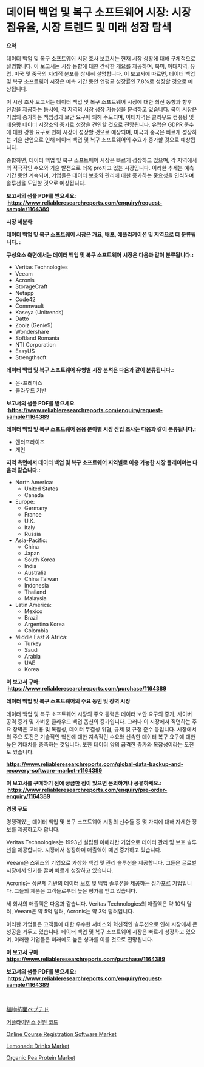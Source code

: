 <p><h1>데이터 백업 및 복구 소프트웨어 시장: 시장 점유율, 시장 트렌드 및 미래 성장 탐색</h1></p><p><strong>요약</strong></p>
<p><p>데이터 백업 및 복구 소프트웨어 시장 조사 보고서는 현재 시장 상황에 대해 구체적으로 설명합니다. 이 보고서는 시장 동향에 대한 간략한 개요를 제공하며, 북미, 아태지역, 유럽, 미국 및 중국의 지리적 분포를 상세히 설명합니다. 이 보고서에 따르면, 데이터 백업 및 복구 소프트웨어 시장은 예측 기간 동안 연평균 성장률인 7.8%로 성장할 것으로 예상됩니다.</p><p>이 시장 조사 보고서는 데이터 백업 및 복구 소프트웨어 시장에 대한 최신 동향과 향후 전망을 제공하는 동시에, 각 지역의 시장 성장 가능성을 분석하고 있습니다. 북미 시장은 기업의 증가하는 책임성과 보안 요구에 의해 주도되며, 아태지역은 클라우드 컴퓨팅 및 대용량 데이터 저장소의 증가로 성장을 견인할 것으로 전망됩니다. 유럽은 GDPR 준수에 대한 강한 요구로 인해 시장이 성장할 것으로 예상되며, 미국과 중국은 빠르게 성장하는 기술 산업으로 인해 데이터 백업 및 복구 소프트웨어의 수요가 증가할 것으로 예상됩니다.</p><p>종합하면, 데이터 백업 및 복구 소프트웨어 시장은 빠르게 성장하고 있으며, 각 지역에서의 적극적인 수요와 기술 발전으로 더욱 pro지고 있는 시장입니다. 이러한 추세는 예측 기간 동안 계속되며, 기업들은 데이터 보호와 관리에 대한 증가하는 중요성을 인식하며 솔루션을 도입할 것으로 예상됩니다.</p></p>
<p><strong>보고서의 샘플 PDF를 받으세요: &nbsp;<a href="https://www.reliableresearchreports.com/enquiry/request-sample/1164389">https://www.reliableresearchreports.com/enquiry/request-sample/1164389</a></strong></p>
<p><strong>시장 세분화:</strong></p>
<p><strong> 데이터 백업 및 복구 소프트웨어 시장은 개요, 배포, 애플리케이션 및 지역으로 더 분류됩니다. :</strong></p>
<p><strong>구성요소 측면에서는 데이터 백업 및 복구 소프트웨어 시장은 다음과 같이 분류됩니다.:</strong></p>
<p><ul><li>Veritas Technologies</li><li>Veeam</li><li>Acronis</li><li>StorageCraft</li><li>Netapp</li><li>Code42</li><li>Commvault</li><li>Kaseya (Unitrends)</li><li>Datto</li><li>Zoolz (Genie9)</li><li>Wondershare</li><li>Softland Romania</li><li>NTI Corporation</li><li>EasyUS</li><li>Strengthsoft</li></ul></p>
<p><strong> 데이터 백업 및 복구 소프트웨어 유형별 시장 분석은 다음과 같이 분류됩니다.:</strong></p>
<p><ul><li>온-프레미스</li><li>클라우드 기반</li></ul></p>
<p><strong>보고서의 샘플 PDF를 받으세요 :<a href="https://www.reliableresearchreports.com/enquiry/request-sample/1164389">https://www.reliableresearchreports.com/enquiry/request-sample/1164389</a></strong></p>
<p><strong> 데이터 백업 및 복구 소프트웨어 응용 분야별 시장 산업 조사는 다음과 같이 분류됩니다.:</strong></p>
<p><ul><li>엔터프라이즈</li><li>개인</li></ul></p>
<p><strong>지역 측면에서 데이터 백업 및 복구 소프트웨어 지역별로 이용 가능한 시장 플레이어는 다음과 같습니다.:</strong></p>
<p><ul>
    <li>
        North America:
        <ul>
            <li>United States</li>
            <li>Canada</li>
        </ul>
    </li>
    <li>
        Europe:
        <ul>
            <li>Germany</li>
            <li>France</li>
            <li>U.K.</li>
            <li>Italy</li>
            <li>Russia</li>
        </ul>
    </li>
    <li>
        Asia-Pacific:
        <ul>
            <li>China</li>
            <li>Japan</li>
            <li>South Korea</li>
            <li>India</li>
            <li>Australia</li>
            <li>China Taiwan</li>
            <li>Indonesia</li>
            <li>Thailand</li>
            <li>Malaysia</li>
        </ul>
    </li>
    <li>
        Latin America:
        <ul>
            <li>Mexico</li>
            <li>Brazil</li>
            <li>Argentina Korea</li>
            <li>Colombia</li>
        </ul>
    </li>
    <li>
        Middle East & Africa:
        <ul>
            <li>Turkey</li>
            <li>Saudi</li>
            <li>Arabia</li>
            <li>UAE</li>
            <li>Korea</li>
        </ul>
    </li>
    </ul></p>
<p><strong>이 보고서 구매: &nbsp;<a href="https://www.reliableresearchreports.com/purchase/1164389">https://www.reliableresearchreports.com/purchase/1164389</a></strong></p>
<p><strong>데이터 백업 및 복구 소프트웨어의 주요 동인 및 장벽 시장</strong></p>
<p><p>데이터 백업 및 복구 소프트웨어 시장의 주요 동력은 데이터 보안 요구의 증가, 사이버 공격 증가 및 가벼운 클라우드 백업 옵션의 증가입니다. 그러나 이 시장에서 직면하는 주요 장벽은 고비용 및 복잡성, 데이터 무결성 위협, 규제 및 규정 준수 등입니다. 시장에서의 주요 도전은 기술적인 혁신에 대한 지속적인 수요와 신속한 데이터 복구 요구에 대한 높은 기대치를 충족하는 것입니다. 또한 데이터 양의 급격한 증가와 복잡성이라는 도전도 있습니다.</p></p>
<p><strong><a href="https://www.reliableresearchreports.com/global-data-backup-and-recovery-software-market-r1164389">https://www.reliableresearchreports.com/global-data-backup-and-recovery-software-market-r1164389</a></strong></p>
<p><strong>이 보고서를 구매하기 전에 궁금한 점이 있으면 문의하거나 공유하세요.: &nbsp;<a href="https://www.reliableresearchreports.com/enquiry/pre-order-enquiry/1164389">https://www.reliableresearchreports.com/enquiry/pre-order-enquiry/1164389</a></strong></p>
<p><strong>경쟁 구도</strong></p>
<p><p>경쟁력있는 데이터 백업 및 복구 소프트웨어 시장의 선수들 중 몇 가지에 대해 자세한 정보를 제공하고자 합니다.</p><p>Veritas Technologies는 1993년 설립된 아메리칸 기업으로 데이터 관리 및 보호 솔루션을 제공합니다. 시장에서 성장하며 매출액이 매년 증가하고 있습니다.</p><p>Veeam은 스위스의 기업으로 가상화 백업 및 관리 솔루션을 제공합니다. 그들은 글로벌 시장에서 인기를 끌며 빠르게 성장하고 있습니다.</p><p>Acronis는 싱균제 기반의 데이터 보호 및 백업 솔루션을 제공하는 싱가포르 기업입니다. 그들의 제품은 고객들로부터 높은 평가를 받고 있습니다.</p><p>세 회사의 매출액은 다음과 같습니다. Veritas Technologies의 매출액은 약 10억 달러, Veeam은 약 5억 달러, Acronis는 약 3억 달러입니다.</p><p>이러한 기업들은 고객들에 대한 우수한 서비스와 혁신적인 솔루션으로 인해 시장에서 큰 성공을 거두고 있습니다. 데이터 백업 및 복구 소프트웨어 시장은 빠르게 성장하고 있으며, 이러한 기업들은 미래에도 높은 성과를 이룰 것으로 전망됩니다.</p></p>
<p><strong>이 보고서 구매: &nbsp; <a href="https://www.reliableresearchreports.com/purchase/1164389">https://www.reliableresearchreports.com/purchase/1164389</a></strong></p>
<p><strong>보고서의 샘플 PDF를 받으세요: &nbsp;<a href="https://www.reliableresearchreports.com/enquiry/request-sample/1164389">https://www.reliableresearchreports.com/enquiry/request-sample/1164389</a></strong><strong></strong></p>
<p>&nbsp;</p>
<p><p><a href="https://github.com/mcbeesbxa270/Market-Research-Report-List-1/blob/main/221523518636.md">植物抗菌ペプチド</a></p><p><a href="https://github.com/vskv4779xr1/Market-Research-Report-List-1/blob/main/652041617332.md">어플라이언스 전원 코드</a></p><p><a href="https://issuu.com/reportprime-2/docs/online-course-registration-software-market-size-20">Online Course Registration Software Market</a></p><p><a href="https://github.com/Whitneyboyettebo9kiw7yr13/Market-Research-Report-List-2/blob/main/lemonade-drinks-market.md">Lemonade Drinks Market</a></p><p><a href="https://github.com/sonuprakash1/Market-Research-Report-List-2/blob/main/organic-pea-protein-market.md">Organic Pea Protein Market</a></p></p>